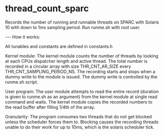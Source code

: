 # thread_count_sparc
Records the number of running and runnable threads on SPARC with Solaris 10 with down to 1ms sampling period.
Run runme.sh with root user.

--- How it works:

All tunables and constants are defined in constants.h

Kernel module:
The kernel module counts the number of threads by looking at each CPUs dispatcher length and active thread. The total number is recorded in a circular array with size THR_CNT_AR_SIZE every THR_CNT_SAMPLING_PERIOD_NS. The recording starts and stops when a dummy write to the module is issued. The dummy write is controlled by the runme.sh script.

User program:
The user module attempts to read the entire record (duration is given to runme.sh as an argument) from the kernel module at single read command and waits. The kernel module copies the recorded numbers to the read buffer after filling 1/4th of the array.

Granularity:
The program consumes two threads that do not get blocked unless the scheduler forces them to. Blocking causes the recording threads unable to do their work for up to 10ms, which is the solaris scheduler tick.

